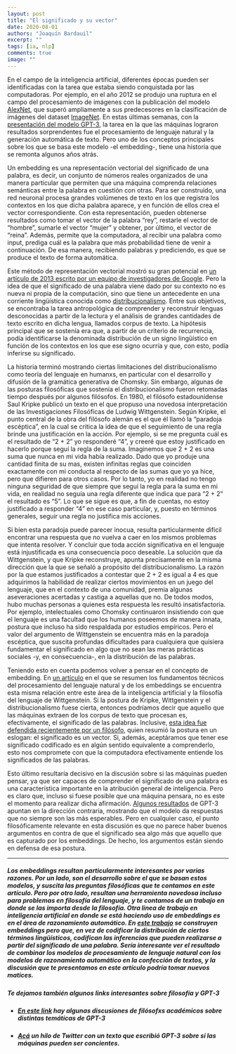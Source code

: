 ```yaml
---
layout: post
title: "El significado y su vector"
date: 2020-08-01
authors: "Joaquín Bardauil"
excerpt: ""
tags: [ia, nlp]
comments: true
image: ""
---
```


En el campo de la inteligencia artificial, diferentes épocas pueden ser identificadas con la tarea que estaba siendo conquistada por las computadoras. Por ejemplo, en el año 2012 se produjo una ruptura en el campo del procesamiento de imágenes con la publicación del modelo [AlexNet](https://papers.nips.cc/paper/4824-imagenet-classification-with-deep-convolutional-neural-networks.pdf), que superó ampliamente a sus predecesores en la clasificación de imágenes del dataset [ImageNet](http://www.image-net.org). En estas últimas semanas, con la [presentación del modelo GPT-3](https://arxiv.org/abs/2005.14165), la tarea en la que las máquinas lograron resultados sorprendentes fue el procesamiento de lenguaje natural y la generación automática de texto. Pero uno de los conceptos principales sobre los que se basa este modelo -el embedding-, tiene una historia que se remonta algunos años atrás.

Un embedding es una representación vectorial del significado de una palabra, es decir, un conjunto de números reales organizados de una manera particular que permiten que una máquina comprenda relaciones semánticas entre la palabra en cuestión con otras. Para ser construido, una red neuronal procesa grandes volúmenes de texto en los que registra los contextos en los que dicha palabra aparece, y en función de ellos crea el vector correspondiente. Con esta representación, pueden obtenerse resultados como tomar el vector de la palabra “rey”, restarle el vector de “hombre”, sumarle el vector “mujer” y obtener, por último, el vector de “reina”. Además, permite que la computadora, al recibir una palabra como input, prediga cuál es la palabra que más probabilidad tiene de venir a continuación. De esa manera, recibiendo palabras y prediciendo, es que se produce el texto de forma automática.

Este método de representación vectorial mostró su gran potencial en [un artículo de 2013 escrito por un equipo de investigadores de Google](https://arxiv.org/abs/1301.3781). Pero la idea de que el significado de una palabra viene dado por su contexto no es nueva ni propia de la computación, sino que tiene un antecedente en una corriente lingüística conocida como [distribucionalismo](https://es.wikipedia.org/wiki/Distribucionalismo). Entre sus objetivos, se encontraba la tarea antropológica de comprender y reconstruir lenguas desconocidas a partir de la lectura y el análisis de grandes cantidades de texto escrito en dicha lengua, llamados corpus de texto. La hipótesis principal que se sostenía era que, a partir de un criterio de recurrencia, podía identificarse la denominada distribución de un signo lingüístico en función de los contextos en los que ese signo ocurría y que, con esto, podía inferirse su significado.

La historia terminó mostrando ciertas limitaciones del distribucionalismo como teoría del lenguaje en humanxs, en particular con el desarrollo y difusión de la gramática generativa de Chomsky. Sin embargo, algunas de las posturas filosóficas que sostenía el distribucionalismo fueron retomadas tiempo después por algunos filósofos. En 1980, el filósofo estadounidense Saul Kripke publicó un texto en el que propuso una novedosa interpretación de las Investigaciones Filosóficas de Ludwig Wittgenstein. Según Kripke, el punto central de la obra del filósofo alemán es el que él llamó la “paradoja escéptica”, en la cual se critica la idea de que el seguimiento de una regla brinde una justificación en la acción. Por ejemplo, si se me pregunta cuál es el resultado de “2 + 2” yo responderé “4”, y creeré que estoy justificado en hacerlo porque seguí la regla de la suma. Imaginemos que 2 + 2 es una suma que nunca en mi vida había realizado. Dado que yo produje una cantidad finita de su
mas, existen infinitas reglas que coinciden exactamente con mi conducta al respecto de las sumas que yo ya hice, pero que difieren para otros casos. Por lo tanto, yo en realidad no tengo ninguna seguridad de que siempre que seguí la regla para la suma en mi vida, en realidad no seguía una regla diferente que indica que para “2 + 2” el resultado es “5”. Lo que se sigue es que, a fin de cuentas, no estoy justificado a responder “4” en ese caso particular, y, puesto en términos generales, seguir una regla no justifica mis acciones.

Si bien esta paradoja puede parecer inocua, resulta particularmente difícil encontrar una respuesta que no vuelva a caer en los mismos problemas que intenta resolver. Y concluir que toda acción significativa en el lenguaje está injustificada es una consecuencia poco deseable. La solución que da Wittgenstein, y que Kripke reconstruye, apunta precisamente en la misma dirección que la que se señaló a propósito del distribucionalismo. La razón por la que estamos justificados a contestar que 2 + 2 es igual a 4 es que adquirimos la habilidad de realizar ciertos movimientos en un juego del lenguaje, que en el contexto de una comunidad, premia algunas aseveraciones acertadas y castiga a aquellas que no. De todos modos, hubo muchas personas a quienes esta respuesta les resultó insatisfactoria. Por ejemplo, intelectuales como Chomsky continuaron insistiendo con que el lenguaje es una facultad que los humanos poseemos de manera innata, postura que incluso ha sido respaldada por estudios empíricos.
Pero el valor del argumento de Wittgenstein se encuentra más en la paradoja escéptica, que suscita profundas dificultades para cualquiera que quisiera fundamentar el significado en algo que no sean las meras prácticas sociales -y, en consecuencia-, en la distribución de las palabras.

Teniendo esto en cuenta podemos volver a pensar en el concepto de embedding. En [un artículo](https://towardsdatascience.com/neural-networks-and-philosophy-of-language-31c34c0796da) en el que se resumen los fundamentos técnicos del procesamiento del lenguaje natural y de los embeddings se encuentra esta misma relación entre este área de la inteligencia artificial y la filosofía del lenguaje de Wittgenstein. Si la postura de Kripke, Wittgenstein y el distribucionalismo fuese cierta, entonces podríamos decir que aquello que las máquinas extraen de los corpus de texto que procesan es, efectivamente, el significado de las palabras. Inclusive, [esta idea fue defendida recientemente por un filósofo](https://www.youtube.com/watch?v=eh2WleVBrss), quien resumió la postura en un eslogan: el significado es un vector. Si, además, aceptáramos que tener ese significado codificado es en algún sentido equivalente a comprenderlo, esto nos compromete con que la computadora efectivamente entiende los
significados de las palabras.

Esto último resultaría decisivo en la discusión sobre si las máquinas pueden pensar, ya que ser capaces de comprender el significado de una palabra es una característica importante en la atribución general de inteligencia. Pero es claro que, incluso si fuese posible que una máquina pensara, no es este el momento para realizar dicha afirmación. [Algunos resultados](https://minimaxir.com/2020/07/gpt3-expectations/) de GPT-3 apuntan en la dirección contraria, mostrando que el modelo da respuestas que no siempre son las más esperables. Pero en cualquier caso, el punto filosóficamente relevante en esta discusión es que no parece haber buenos argumentos en contra de que el significado sea algo más que aquello que es capturado por los embeddings. De hecho, los argumentos están siendo en defensa de esa postura.

---

##### Los embeddings resultan particularmente interesantes por varias razones. Por un lado, son el desarrollo sobre el que se basan estos modelos, y suscita las preguntas filosóficas que te contamos en este artículo. Pero por otro lado, resultan una herramienta novedosa incluso para problemas en filosofía del lenguaje, y te contamos de un trabajo en donde se las importa desde la filosofía. Otra linea de trabajo en inteligencia artificial en donde se está haciendo uso de embeddings es en el área de razonamiento automático. En [este trabajo](https://arxiv.org/abs/1808.07980) se construyen embeddings pero que, en vez de codificar la distribución de ciertos términos lingüísticos, codifican las inferencias que pueden realizarse a partir del significado de una palabra. Sería interesante ver el resultado de combinar los modelos de procesamiento de lenguaje natural con los modelos de razonamiento automático en la confección de textos, y la discusión que te presentamos en este artículo podría tomar nuevos matices.

##### Te dejamos también algunos links interesantes sobre filosofía y GPT-3
- ##### [En este link](https://dailynous.com/2020/07/30/philosophers-gpt-3/) hay algunas discusiones de filósofxs académicos sobre distintas temáticas de GPT-3
- ##### [Acá](https://twitter.com/raphamilliere/status/1287047986233708546?s=19) un hilo de Twitter con un texto que escribió GPT-3 sobre si las máquinas pueden ser concientes.